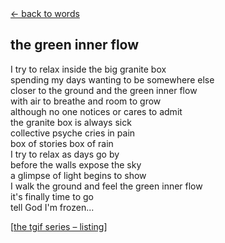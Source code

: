 <script>document.title="𝗯𝟮𝟮 | the green inner flow"</script>
<div class="goback">
<a href="/words/">&larr; back to words</a>
</div>
<h2>
the green inner flow</h2>
<p>I try to relax inside the big granite box<br>
spending my days wanting to be somewhere else<br>
closer to the ground and the green inner flow<br>
with air to breathe and room to grow<br>
although no one notices or cares to admit<br>
the granite box is always sick<br>
collective psyche cries in pain<br>
box of stories box of rain<br>
I try to relax as days go by<br>
before the walls expose the sky<br> 
a glimpse of light begins to show<br>
I walk the ground and feel the green inner flow<br> 
it's finally time to go<br> 
tell God I'm frozen... </p>
<p>[<a href="/words/tgif">the tgif series &#0150; listing</a>]</p>
	